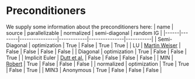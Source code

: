 # Preconditioners 
We supply some information about the preconditioners here:
| name | source | parallelizable | normalized | semi-diagonal | random IG |
|------|--------|----------------|------------|---------------|-----------|
| Semi-Diagonal | optimization | True | False | True | True |
| LU | [Martin Weiser](https://doi.org/10.1007/s10543-014-0540-y) | False | False | False | False |
| Diagonal | optimization | True | False | False | True |
| Implicit Euler | [Dutt et al.](https://doi.org/10.1023/A:1022338906936) | False | False | False | False |
| MIN | [Robert](https://doi.org/10.1007/s00791-018-0298-x) | True | False | False | False |
| normalized | optimization | True | True | False | True |
| MIN3 | Anonymous | True | False | False | False |
